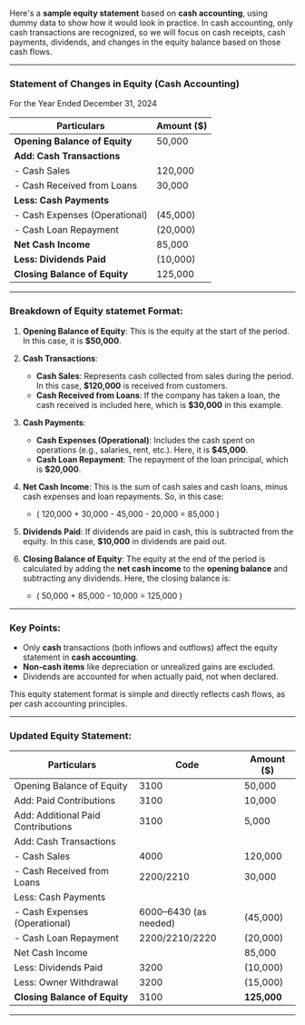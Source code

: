 Here's a **sample equity statement** based on **cash accounting**, using dummy data to show how it would look in practice. In cash accounting, only cash transactions are recognized, so we will focus on cash receipts, cash payments, dividends, and changes in the equity balance based on those cash flows.

---

### **Statement of Changes in Equity (Cash Accounting)**  
For the Year Ended December 31, 2024

| **Particulars**                | **Amount ($)**  |
|---------------------------------|-----------------|
| **Opening Balance of Equity**   | 50,000          |
| **Add: Cash Transactions**      |                 |
| - Cash Sales                    | 120,000         |
| - Cash Received from Loans      | 30,000          |
| **Less: Cash Payments**         |                 |
| - Cash Expenses (Operational)   | (45,000)        |
| - Cash Loan Repayment           | (20,000)        |
| **Net Cash Income**             | 85,000          |
| **Less: Dividends Paid**        | (10,000)        |
| **Closing Balance of Equity**   | 125,000         |

---

### Breakdown of Equity statemet Format:

1. **Opening Balance of Equity**: This is the equity at the start of the period. In this case, it is **$50,000**.

2. **Cash Transactions**:
   - **Cash Sales**: Represents cash collected from sales during the period. In this case, **$120,000** is received from customers.
   - **Cash Received from Loans**: If the company has taken a loan, the cash received is included here, which is **$30,000** in this example.

3. **Cash Payments**:
   - **Cash Expenses (Operational)**: Includes the cash spent on operations (e.g., salaries, rent, etc.). Here, it is **$45,000**.
   - **Cash Loan Repayment**: The repayment of the loan principal, which is **$20,000**.

4. **Net Cash Income**: This is the sum of cash sales and cash loans, minus cash expenses and loan repayments. So, in this case:
   - \( 120,000 + 30,000 - 45,000 - 20,000 = 85,000 \)

5. **Dividends Paid**: If dividends are paid in cash, this is subtracted from the equity. In this case, **$10,000** in dividends are paid out.

6. **Closing Balance of Equity**: The equity at the end of the period is calculated by adding the **net cash income** to the **opening balance** and subtracting any dividends. Here, the closing balance is:
   - \( 50,000 + 85,000 - 10,000 = 125,000 \)

---

### Key Points:
- Only **cash** transactions (both inflows and outflows) affect the equity statement in **cash accounting**.
- **Non-cash items** like depreciation or unrealized gains are excluded.
- Dividends are accounted for when actually paid, not when declared.

This equity statement format is simple and directly reflects cash flows, as per cash accounting principles.



---- ----

### Updated Equity Statement:

| **Particulars**                          | **Code**             | **Amount ($)** |
|------------------------------------------|----------------------|----------------|
| Opening Balance of Equity                | 3100                 | 50,000         |
| Add: Paid Contributions                  | 3100                 | 10,000         |
| Add: Additional Paid Contributions       | 3100                 | 5,000          |
| Add: Cash Transactions                   |                      |                |
| - Cash Sales                             | 4000                 | 120,000        |
| - Cash Received from Loans               | 2200/2210            | 30,000         |
| Less: Cash Payments                      |                      |                |
| - Cash Expenses (Operational)            | 6000–6430 (as needed)| (45,000)       |
| - Cash Loan Repayment                    | 2200/2210/2220       | (20,000)       |
| Net Cash Income                          |                      | 85,000         |
| Less: Dividends Paid                     | 3200                 | (10,000)       |
| Less: Owner Withdrawal                   | 3200                 | (15,000)       |
| **Closing Balance of Equity**            | 3100                 | **125,000**    |

---

